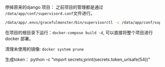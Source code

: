 停掉原来的django 项目：
之前项目的管理都是通过 `/data/app/conf/supervisord.conf`文件进行。

```sh
/data/app/.envs/gracefulmonster/bin/supervisorctl -c /data/app/conf/supervisord.conf stop all
```

在项目的根目录下运行：`docker-compose build -d`, 可以直接将整个项目进行 docker 部署。

清理未使用的镜像: `docker system prune`

生成token：
python -c "import secrets;print(secrets.token_urlsafe(54))"

<!-- {
  detail: '此令牌对任何类型的令牌无效',
  code: 'token_not_valid',
  messages: [
    {
      token_class: 'AccessToken',
      token_type: 'access',
      message: '令牌无效或已过期'
    }
  ]
} -->
